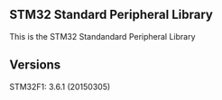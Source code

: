 STM32 Standard Peripheral Library
----

This is the STM32 Standandard Peripheral Library

## Versions
STM32F1: 3.6.1 (20150305)
